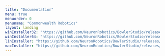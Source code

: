 ```yaml
---
title: "Documentation"
menu: true
menuorder: 0
menuname: "Commonwealth Robotics"
layout: landing
winInstaller32: "https://github.com/NeuronRobotics/BowlerStudio/releases/download/0.19.1/Windows-32-BowlerStudio-0.19.1.exe"
winInstaller64: "https://github.com/NeuronRobotics/BowlerStudio/releases/download/0.19.1/Windows-64-BowlerStudio-0.19.1.exe"
linInstaller: "https://github.com/NeuronRobotics/BowlerStudio/releases/download/0.19.1/Ubuntu-BowlerStudio-0.19.1.deb"
macInstaller: "https://github.com/NeuronRobotics/BowlerStudio/releases/download/0.19.1/MacOSX-BowlerStudio-0.19.1.zip"
---
```


